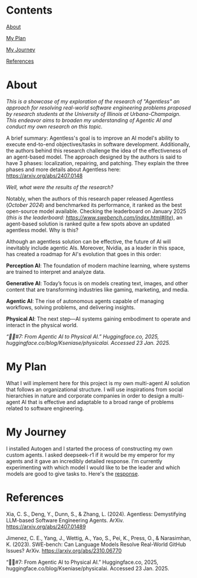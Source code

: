 # Contents
<a href="https://github.com/IrvinBarham1/Agentic-Artifical-Intelligence?tab=readme-ov-file#about">About</a>

<a href="https://github.com/IrvinBarham1/Agentic-Artifical-Intelligence?tab=readme-ov-file#my-plan">My Plan</a> 

<a href="https://github.com/IrvinBarham1/Agentic-Artifical-Intelligence?tab=readme-ov-file#my-journey">My Journey</a> 

<a href="https://github.com/IrvinBarham1/Agentic-Artifical-Intelligence?tab=readme-ov-file#references">References</a>

# About
*This is a showcase of my exploration of the research of "Agentless" an approach for resolving real-world software engineering problems proposed by research students at the University of Illinois at Urbana-Champaign. This endeavor aims to broaden my understanding of Agentic AI and conduct my own research on this topic.*

A brief summary: Agentless's goal is to improve an AI model's ability to execute end-to-end objectives/tasks in software development. Additionally, the authors behind this research challenge the idea of the effectiveness of an agent-based model. The approach designed by the authors is said to have 3 phases: localization, repairing, and patching. They explain the three phases and more details about Agentless here: https://arxiv.org/abs/2407.0148

*Well, what were the results of the research?*

Notably, when the authors of this research paper released Agentless (*October 2024*) and benchmarked its performance, it ranked as the best open-source model available. Checking the leaderboard on January 2025 (*this is the leaderboard: https://www.swebench.com/index.html#lite*), an agent-based solution is ranked quite a few spots above an updated agentless model. Why is this?

Although an agentless solution can be effective, the future of AI will inevitably include agentic AIs. Moreover, Nvidia, as a leader in this space, has created a roadmap for AI's evolution that goes in this order:

**Perception AI**: The foundation of modern machine learning, where systems are trained to interpret and analyze data.

**Generative AI**: Today’s focus is on models creating text, images, and other content that are transforming industries like gaming, marketing, and media.

**Agentic AI**: The rise of autonomous agents capable of managing workflows, solving problems, and delivering insights.

**Physical AI**: The next step—AI systems gaining embodiment to operate and interact in the physical world.

*“🦸🏻#7: From Agentic AI to Physical AI.” Huggingface.co, 2025, huggingface.co/blog/Kseniase/physicalai. Accessed 23 Jan. 2025.*
# My Plan

What I will implement here for this project is my own multi-agent AI solution that follows an organizational structure. I will use inspirations from social hierarchies in nature and corporate companies in order to design a multi-agent AI that is effective and adaptable to a broad range of problems related to software engineering. 

# My Journey
I installed Autogen and I started the process of constructing my own custom agents. I asked deepseek-r1 if it would be my emperor for my agents and it gave an incredibly detailed response. I'm currently experimenting with which model I would like to be the leader and which models are good to give tasks to. Here's the <a href="https://github.com/IrvinBarham1/Agentic-Artifical-Intelligence/blob/main/deepseek-r1.8b-llama-distill-fp16_Response%20to%20Emperor.pdf
">response</a>.
# References
Xia, C. S., Deng, Y., Dunn, S., & Zhang, L. (2024). Agentless: Demystifying LLM-based Software Engineering Agents. ArXiv. https://arxiv.org/abs/2407.01489

Jimenez, C. E., Yang, J., Wettig, A., Yao, S., Pei, K., Press, O., & Narasimhan, K. (2023). SWE-bench: Can Language Models Resolve Real-World GitHub Issues? ArXiv. https://arxiv.org/abs/2310.06770

“🦸🏻#7: From Agentic AI to Physical AI.” Huggingface.co, 2025, huggingface.co/blog/Kseniase/physicalai. Accessed 23 Jan. 2025.
